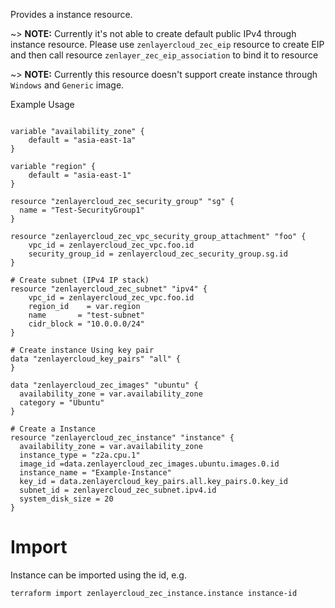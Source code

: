 Provides a instance resource.

~> **NOTE:** Currently it's not able to create default public IPv4 through instance resource. Please use `zenlayercloud_zec_eip` resource to create EIP and then call resource `zenlayer_zec_eip_association` to bind it to resource

~> **NOTE:** Currently this resource doesn't support create instance through `Windows` and `Generic` image.

Example Usage

```hcl

variable "availability_zone" {
	default = "asia-east-1a"
}

variable "region" {
	default = "asia-east-1"
}

resource "zenlayercloud_zec_security_group" "sg" {
  name = "Test-SecurityGroup1"
}

resource "zenlayercloud_zec_vpc_security_group_attachment" "foo" {
	vpc_id = zenlayercloud_zec_vpc.foo.id
	security_group_id = zenlayercloud_zec_security_group.sg.id
}

# Create subnet (IPv4 IP stack)
resource "zenlayercloud_zec_subnet" "ipv4" {
	vpc_id = zenlayercloud_zec_vpc.foo.id
	region_id	 = var.region
	name       = "test-subnet"
	cidr_block = "10.0.0.0/24"
}

# Create instance Using key pair
data "zenlayercloud_key_pairs" "all" {
}

data "zenlayercloud_zec_images" "ubuntu" {
  availability_zone = var.availability_zone
  category = "Ubuntu"
}

# Create a Instance
resource "zenlayercloud_zec_instance" "instance" {
  availability_zone = var.availability_zone
  instance_type = "z2a.cpu.1"
  image_id =data.zenlayercloud_zec_images.ubuntu.images.0.id
  instance_name = "Example-Instance"
  key_id = data.zenlayercloud_key_pairs.all.key_pairs.0.key_id
  subnet_id = zenlayercloud_zec_subnet.ipv4.id
  system_disk_size = 20
}

```

# Import

Instance can be imported using the id, e.g.

```
terraform import zenlayercloud_zec_instance.instance instance-id
```
